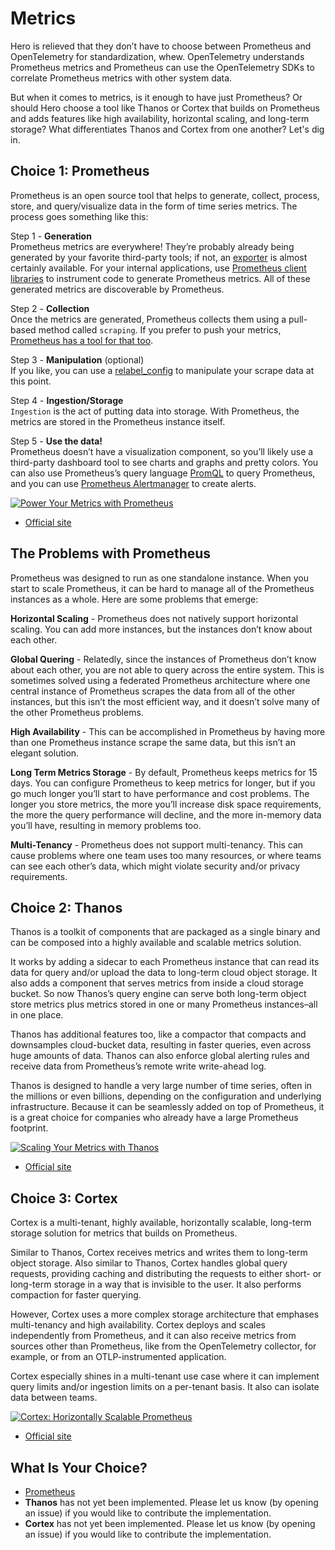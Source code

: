 # Metrics

Hero is relieved that they don’t have to choose between Prometheus and OpenTelemetry for standardization, whew. OpenTelemetry understands Prometheus metrics and Prometheus can use the OpenTelemetry SDKs to correlate Prometheus metrics with other system data. 

But when it comes to metrics, is it enough to have just Prometheus? Or should Hero choose a tool like Thanos or Cortex that builds on Prometheus and adds features like high availability, horizontal scaling, and long-term storage? What differentiates Thanos and Cortex from one another? Let's dig in.


## Choice 1: Prometheus

Prometheus is an open source tool that helps to generate, collect, process, store, and query/visualize data in the form of time series metrics. The process goes something like this:

Step 1 - **Generation** </br>
Prometheus metrics are everywhere! They’re probably already being generated by your favorite third-party tools; if not, an [exporter](https://prometheus.io/docs/instrumenting/exporters/) is almost certainly available. For your internal applications, use [Prometheus client libraries](https://prometheus.io/docs/instrumenting/clientlibs/) to instrument code to generate Prometheus metrics. All of these generated metrics are discoverable by Prometheus.

Step 2 - **Collection** </br>
Once the metrics are generated, Prometheus collects them using a pull-based method called `scraping`. If you prefer to push your metrics, [Prometheus has a tool for that too](https://github.com/prometheus/pushgateway).

Step 3 - **Manipulation** (optional) </br>
If you like, you can use a [relabel_config](https://prometheus.io/docs/prometheus/latest/configuration/configuration/#relabel_config) to manipulate your scrape data at this point.

Step 4 - **Ingestion/Storage** </br>
`Ingestion` is the act of putting data into storage. With Prometheus, the metrics are stored in the Prometheus instance itself. 

Step 5 - **Use the data!** </br>
Prometheus doesn’t have a visualization component, so you’ll likely use a third-party dashboard tool to see charts and graphs and pretty colors. You can also use Prometheus’s query language [PromQL](https://prometheus.io/docs/prometheus/latest/querying/basics/) to query Prometheus, and you can use [Prometheus Alertmanager](https://prometheus.io/docs/alerting/latest/alertmanager/) to create alerts.


[![Power Your Metrics with Prometheus](https://img.youtube.com/vi/gt085CrPRb8/0.jpg)](https://youtu.be/gt085CrPRb8)
* [Official site](https://prometheus.io)

## The Problems with Prometheus

Prometheus was designed to run as one standalone instance. When you start to scale Prometheus, it can be hard to manage all of the Prometheus instances as a whole. Here are some problems that emerge:

**Horizontal Scaling** - Prometheus does not natively support horizontal scaling. You can add more instances, but the instances don’t know about each other. 

**Global Quering** - Relatedly, since the instances of Prometheus don’t know about each other, you are not able to query across the entire system. This is sometimes solved using a federated Prometheus architecture where one central instance of Prometheus scrapes the data from all of the other instances, but this isn’t the most efficient way, and it doesn’t solve many of the other Prometheus problems. 

**High Availability** - This can be accomplished in Prometheus by having more than one Prometheus instance scrape the same data, but this isn’t an elegant solution.

**Long Term Metrics Storage** - By default, Prometheus keeps metrics for 15 days. You can configure Prometheus to keep metrics for longer, but if you go much longer you’ll start to have performance and cost problems. The longer you store metrics, the more you’ll increase disk space requirements, the more the query performance will decline, and the more in-memory data you’ll have, resulting in memory problems too.

**Multi-Tenancy** - Prometheus does not support multi-tenancy. This can cause problems where one team uses too many resources, or where teams can see each other’s data, which might violate security and/or privacy requirements.


## Choice 2: Thanos

Thanos is a toolkit of components that are packaged as a single binary and can be composed into a highly available and scalable metrics solution.

It works by adding a sidecar to each Prometheus instance that can read its data for query and/or upload the data to long-term cloud object storage. It also adds a component that serves metrics from inside a cloud storage bucket. So now Thanos’s query engine can serve both long-term object store metrics plus metrics stored in one or many Prometheus instances–all in one place. 

Thanos has additional features too, like a compactor that compacts and downsamples cloud-bucket data, resulting in faster queries, even across huge amounts of data. Thanos can also enforce global alerting rules and receive data from Prometheus’s remote write write-ahead log.

Thanos is designed to handle a very large number of time series, often in the millions or even billions, depending on the configuration and underlying infrastructure. Because it can be seamlessly added on top of Prometheus, it is a great choice for companies who already have a large Prometheus footprint.


[![Scaling Your Metrics with Thanos](https://img.youtube.com/vi/1qvcVJiVx7M/0.jpg)](https://youtu.be/1qvcVJiVx7M)
* [Official site](https://thanos.io)

## Choice 3: Cortex

Cortex is a multi-tenant, highly available, horizontally scalable, long-term storage solution for metrics that builds on Prometheus. 

Similar to Thanos, Cortex receives metrics and writes them to long-term object storage. Also similar to Thanos, Cortex handles global query requests, providing caching and distributing the requests to either short- or long-term storage in a way that is invisible to the user. It also performs compaction for faster querying.

However, Cortex uses a more complex storage architecture that emphases multi-tenancy and high availability. Cortex deploys and scales independently from Prometheus, and it can also receive metrics from sources other than Prometheus, like from the OpenTelemetry collector, for example, or from an OTLP-instrumented application.

Cortex especially shines in a multi-tenant use case where it can implement query limits and/or ingestion limits on a per-tenant basis. It also can isolate data between teams.


[![Cortex: Horizontally Scalable Prometheus](https://img.youtube.com/vi/oMdblfpx3e0/0.jpg)](https://youtu.be/oMdblfpx3e0)
* [Official site](https://cortexmetrics.io)

## What Is Your Choice?

* [Prometheus](prometheus.md)
* **Thanos** has not yet been implemented. Please let us know (by opening an issue) if you would like to contribute the implementation.
* **Cortex** has not yet been implemented. Please let us know (by opening an issue) if you would like to contribute the implementation.
